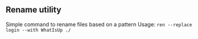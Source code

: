 ## Rename utility
Simple command to rename files based on a pattern
Usage: `ren --replace login --with WhatIsUp ./`
